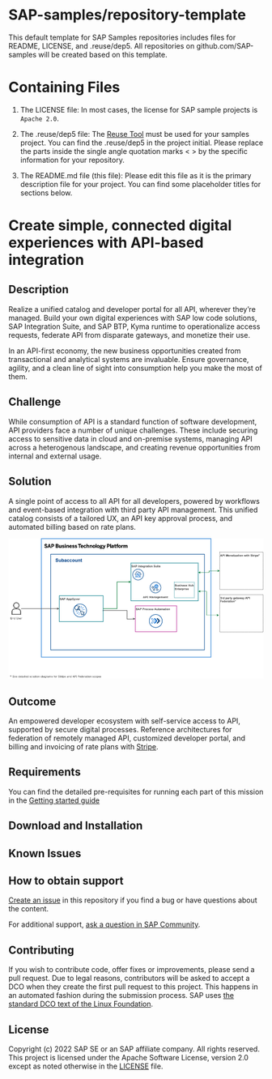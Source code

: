 # SAP-samples/repository-template
This default template for SAP Samples repositories includes files for README, LICENSE, and .reuse/dep5. All repositories on github.com/SAP-samples will be created based on this template.

# Containing Files

1. The LICENSE file:
In most cases, the license for SAP sample projects is `Apache 2.0`.

2. The .reuse/dep5 file: 
The [Reuse Tool](https://reuse.software/) must be used for your samples project. You can find the .reuse/dep5 in the project initial. Please replace the parts inside the single angle quotation marks < > by the specific information for your repository.

3. The README.md file (this file):
Please edit this file as it is the primary description file for your project. You can find some placeholder titles for sections below.

# Create simple, connected digital experiences with API-based integration
<!-- Please include descriptive title -->

<!--- Register repository https://api.reuse.software/register, then add REUSE badge:
[![REUSE status](https://api.reuse.software/badge/github.com/SAP-samples/REPO-NAME)](https://api.reuse.software/info/github.com/SAP-samples/REPO-NAME)
-->

## Description
Realize a unified catalog and developer portal for all API, wherever they’re managed. Build your own digital experiences with SAP low code solutions, SAP Integration Suite, and SAP BTP, Kyma runtime to operationalize access requests, federate API from disparate gateways, and monetize their use.

In an API-first economy, the new business opportunities created from transactional and analytical systems are invaluable. Ensure governance, agility, and a clean line of sight into consumption help you make the most of them.

## Challenge
While consumption of API is a standard function of software development, API providers face a number of unique challenges. These include securing access to sensitive data in cloud and on-premise systems, managing API across a heterogenous landscape, and creating revenue opportunities from internal and external usage.

## Solution
A single point of access to all API for all developers, powered by workflows and event-based integration with third party API management. This unified catalog consists of a tailored UX, an API key approval process, and automated billing based on rate plans.

![Low Code Developer Portal - Solution Diagram](./images/dev_portal_solution_diagram.png)

## Outcome
An empowered developer ecosystem with self-service access to API, supported by secure digital processes. Reference architectures for federation of remotely managed API, customized developer portal, and billing and invoicing of rate plans with [Stripe](https://stripe.com/).

## Requirements
You can find the detailed pre-requisites for running each part of this mission in the [Getting started guide](./01-GettingStartedGuide/GettingStartedGuide.md)

## Download and Installation

## Known Issues
<!-- You may simply state "No known issues. -->

## How to obtain support
[Create an issue](https://github.com/SAP-samples/<repository-name>/issues) in this repository if you find a bug or have questions about the content.
 
For additional support, [ask a question in SAP Community](https://answers.sap.com/questions/ask.html).

## Contributing
If you wish to contribute code, offer fixes or improvements, please send a pull request. Due to legal reasons, contributors will be asked to accept a DCO when they create the first pull request to this project. This happens in an automated fashion during the submission process. SAP uses [the standard DCO text of the Linux Foundation](https://developercertificate.org/).

## License
Copyright (c) 2022 SAP SE or an SAP affiliate company. All rights reserved. This project is licensed under the Apache Software License, version 2.0 except as noted otherwise in the [LICENSE](LICENSE) file.

